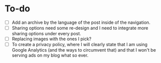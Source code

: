 # To-do

* [ ] Add an archive by the language of the post inside of the navigation.
* [ ] Sharing options need some re-design and I need to integrate more sharing options under every post.
* [ ] Replacing images with the ones I pick?
* [ ] To create a privacy policy, where I will clearly state that I am using Google Analytics (and the ways to circumvent that) and that I won't be serving ads on my blog what so ever.
